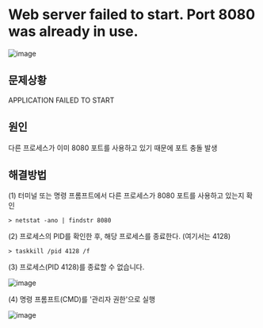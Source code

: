 # Web server failed to start. Port 8080 was already in use.
![image](https://github.com/GYUNGAEEEE/Troubleshooting/assets/158580466/4192af4a-a1fe-475a-9f7a-1b8e8f8ec869)

## 문제상황
APPLICATION FAILED TO START

## 원인
다른 프로세스가 이미 8080 포트를 사용하고 있기 때문에 포트 충돌 발생

## 해결방법
(1) 터미널 또는 명령 프롬프트에서 다른 프로세스가 8080 포트를 사용하고 있는지 확인
```
> netstat -ano | findstr 8080
```
(2) 프로세스의 PID를 확인한 후, 해당 프로세스를 종료한다. (여기서는 4128)
```
> taskkill /pid 4128 /f
```
(3) 프로세스(PID 4128)를 종료할 수 없습니다.

![image](https://github.com/GYUNGAEEEE/Troubleshooting/assets/158580466/bf761f86-52bb-4f85-8ca6-0aa42935bae8)

(4) 명령 프롬프트(CMD)를 '관리자 권한'으로 실행

![image](https://github.com/GYUNGAEEEE/Troubleshooting/assets/158580466/4d29d08c-c6c8-4c89-b1de-46d299c37f58)
